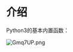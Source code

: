 # 介绍

Python3的基本内置函数：

<img src="https://s1.ax1x.com/2020/03/30/Gmq7UP.png" alt="Gmq7UP.png" border="0" />
